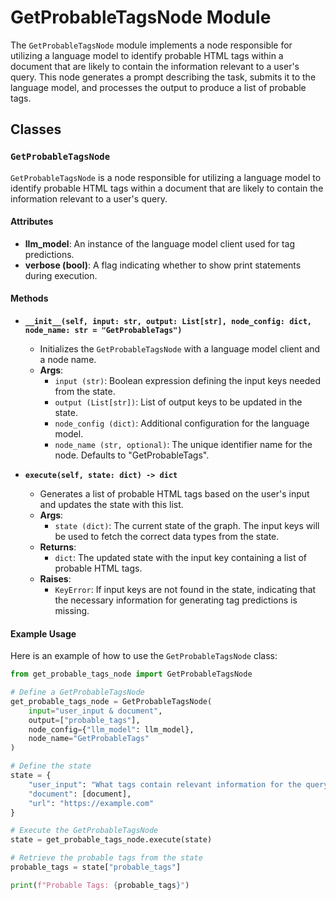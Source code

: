 # GetProbableTagsNode Module

The `GetProbableTagsNode` module implements a node responsible for utilizing a language model to identify probable HTML tags within a document that are likely to contain the information relevant to a user's query. This node generates a prompt describing the task, submits it to the language model, and processes the output to produce a list of probable tags.

## Classes

### `GetProbableTagsNode`

`GetProbableTagsNode` is a node responsible for utilizing a language model to identify probable HTML tags within a document that are likely to contain the information relevant to a user's query.

#### Attributes

- **llm_model**: An instance of the language model client used for tag predictions.
- **verbose (bool)**: A flag indicating whether to show print statements during execution.

#### Methods

- **`__init__(self, input: str, output: List[str], node_config: dict, node_name: str = "GetProbableTags")`**
  - Initializes the `GetProbableTagsNode` with a language model client and a node name.
  - **Args**:
    - `input (str)`: Boolean expression defining the input keys needed from the state.
    - `output (List[str])`: List of output keys to be updated in the state.
    - `node_config (dict)`: Additional configuration for the language model.
    - `node_name (str, optional)`: The unique identifier name for the node. Defaults to "GetProbableTags".

- **`execute(self, state: dict) -> dict`**
  - Generates a list of probable HTML tags based on the user's input and updates the state with this list.
  - **Args**:
    - `state (dict)`: The current state of the graph. The input keys will be used to fetch the correct data types from the state.
  - **Returns**:
    - `dict`: The updated state with the input key containing a list of probable HTML tags.
  - **Raises**:
    - `KeyError`: If input keys are not found in the state, indicating that the necessary information for generating tag predictions is missing.

#### Example Usage

Here is an example of how to use the `GetProbableTagsNode` class:

```python
from get_probable_tags_node import GetProbableTagsNode

# Define a GetProbableTagsNode
get_probable_tags_node = GetProbableTagsNode(
    input="user_input & document",
    output=["probable_tags"],
    node_config={"llm_model": llm_model},
    node_name="GetProbableTags"
)

# Define the state
state = {
    "user_input": "What tags contain relevant information for the query?",
    "document": [document],
    "url": "https://example.com"
}

# Execute the GetProbableTagsNode
state = get_probable_tags_node.execute(state)

# Retrieve the probable tags from the state
probable_tags = state["probable_tags"]

print(f"Probable Tags: {probable_tags}")
